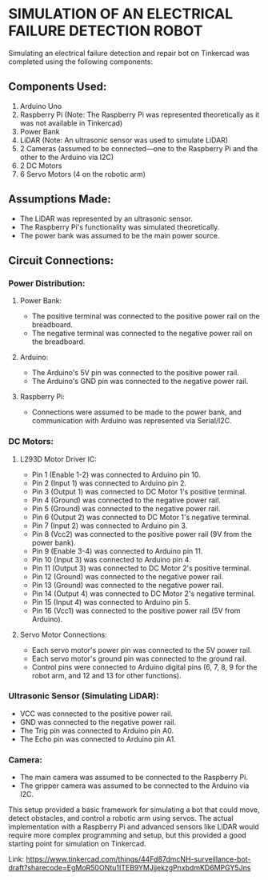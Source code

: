 # SIMULATION OF AN ELECTRICAL FAILURE DETECTION ROBOT
Simulating an electrical failure detection and repair bot on Tinkercad was completed using the following components:

## Components Used:
1. Arduino Uno
2. Raspberry Pi (Note: The Raspberry Pi was represented theoretically as it was not available in Tinkercad)
3. Power Bank
4. LiDAR (Note: An ultrasonic sensor was used to simulate LiDAR)
5. 2 Cameras (assumed to be connected—one to the Raspberry Pi and the other to the Arduino via I2C)
6. 2 DC Motors
7. 6 Servo Motors (4 on the robotic arm)

## Assumptions Made:
- The LiDAR was represented by an ultrasonic sensor.
- The Raspberry Pi's functionality was simulated theoretically.
- The power bank was assumed to be the main power source.

## Circuit Connections:
### Power Distribution:
1. Power Bank:
   - The positive terminal was connected to the positive power rail on the breadboard.
   - The negative terminal was connected to the negative power rail on the breadboard.

2. Arduino:
   - The Arduino's 5V pin was connected to the positive power rail.
   - The Arduino's GND pin was connected to the negative power rail.

3. Raspberry Pi:
   - Connections were assumed to be made to the power bank, and communication with Arduino was represented via Serial/I2C.

### DC Motors:
1. L293D Motor Driver IC:
   - Pin 1 (Enable 1-2) was connected to Arduino pin 10.
   - Pin 2 (Input 1) was connected to Arduino pin 2.
   - Pin 3 (Output 1) was connected to DC Motor 1's positive terminal.
   - Pin 4 (Ground) was connected to the negative power rail.
   - Pin 5 (Ground) was connected to the negative power rail.
   - Pin 6 (Output 2) was connected to DC Motor 1's negative terminal.
   - Pin 7 (Input 2) was connected to Arduino pin 3.
   - Pin 8 (Vcc2) was connected to the positive power rail (9V from the power bank).
   - Pin 9 (Enable 3-4) was connected to Arduino pin 11.
   - Pin 10 (Input 3) was connected to Arduino pin 4.
   - Pin 11 (Output 3) was connected to DC Motor 2's positive terminal.
   - Pin 12 (Ground) was connected to the negative power rail.
   - Pin 13 (Ground) was connected to the negative power rail.
   - Pin 14 (Output 4) was connected to DC Motor 2's negative terminal.
   - Pin 15 (Input 4) was connected to Arduino pin 5.
   - Pin 16 (Vcc1) was connected to the positive power rail (5V from Arduino).

2. Servo Motor Connections:
   - Each servo motor's power pin was connected to the 5V power rail.
   - Each servo motor's ground pin was connected to the ground rail.
   - Control pins were connected to Arduino digital pins (6, 7, 8, 9 for the robot arm, and 12 and 13 for other functions).

### Ultrasonic Sensor (Simulating LiDAR):
   - VCC was connected to the positive power rail.
   - GND was connected to the negative power rail.
   - The Trig pin was connected to Arduino pin A0.
   - The Echo pin was connected to Arduino pin A1.

### Camera:
   - The main camera was assumed to be connected to the Raspberry Pi.
   - The gripper camera was assumed to be connected to the Arduino via I2C.


This setup provided a basic framework for simulating a bot that could move, detect obstacles, and control a robotic arm using servos. The actual implementation with a Raspberry Pi and advanced sensors like LiDAR would require more complex programming and setup, but this provided a good starting point for simulation on Tinkercad.

Link: https://www.tinkercad.com/things/44Fd87dmcNH-surveillance-bot-draft?sharecode=EgMoR50ONtu1ITEB9YMJjjekzgPnxbdmKD6MPGY5Jns
